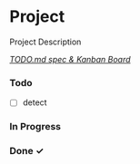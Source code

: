 # Project

Project Description

<em>[TODO.md spec & Kanban Board](https://bit.ly/3fCwKfM)</em>

### Todo

- [ ] detect  

### In Progress


### Done ✓


